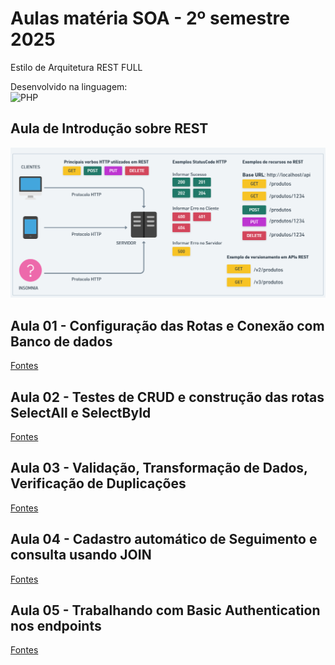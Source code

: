 # Aulas matéria SOA - 2º semestre 2025

Estilo de Arquitetura REST FULL

Desenvolvido na linguagem: <br>
![PHP](https://img.shields.io/badge/PHP-777BB4?logo=php&logoColor=white)

## Aula de Introdução sobre REST
![Arquitetura REST](intro/REST.png)

## Aula 01 - Configuração das Rotas e Conexão com Banco de dados
[Fontes](https://github.com/wllsistemas/soa_202502/tree/main/aula_01)

## Aula 02 - Testes de CRUD e construção das rotas SelectAll e SelectById
[Fontes](https://github.com/wllsistemas/soa_202502/tree/main/aula_02)

## Aula 03 - Validação, Transformação de Dados, Verificação de Duplicações
[Fontes](https://github.com/wllsistemas/soa_202502/tree/main/aula_03)

## Aula 04 - Cadastro automático de Seguimento e consulta usando JOIN
[Fontes](https://github.com/wllsistemas/soa_202502/tree/main/aula_04)

## Aula 05 - Trabalhando com Basic Authentication nos endpoints
[Fontes](https://github.com/wllsistemas/soa_202502/tree/main/aula_05)